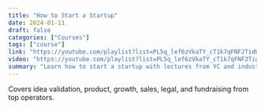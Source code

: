 ```yaml
---
title: "How to Start a Startup"
date: 2024-01-11
draft: false
categories: ["Courses"]
tags: ["course"]
link: "https://youtube.com/playlist?list=PL5q_lef6zVkaTY_cT1k7qFNF2TidHCe-1&si=_rjnRNF3sl6cHj3W"
video: "https://youtube.com/playlist?list=PL5q_lef6zVkaTY_cT1k7qFNF2TidHCe-1&si=_rjnRNF3sl6cHj3W"
summary: "Learn how to start a startup with lectures from YC and industry leaders."
---
```


Covers idea validation, product, growth, sales, legal, and fundraising from top operators.

